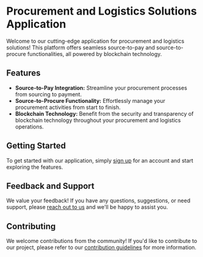 # Procurement and Logistics Solutions Application

Welcome to our cutting-edge application for procurement and logistics solutions! This platform offers seamless source-to-pay and source-to-procure functionalities, all powered by blockchain technology.

## Features

- **Source-to-Pay Integration:** Streamline your procurement processes from sourcing to payment.
- **Source-to-Procure Functionality:** Effortlessly manage your procurement activities from start to finish.
- **Blockchain Technology:** Benefit from the security and transparency of blockchain technology throughout your procurement and logistics operations.

## Getting Started

To get started with our application, simply [sign up](#) for an account and start exploring the features.

## Feedback and Support

We value your feedback! If you have any questions, suggestions, or need support, please [reach out to us](#) and we'll be happy to assist you.

## Contributing

We welcome contributions from the community! If you'd like to contribute to our project, please refer to our [contribution guidelines](CONTRIBUTING.md) for more information.
